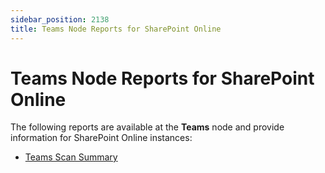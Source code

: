 ```yaml
---
sidebar_position: 2138
title: Teams Node Reports for SharePoint Online
---
```


# Teams Node Reports for SharePoint Online

The following reports are available at the **Teams** node and provide information for SharePoint Online instances:

* [Teams Scan Summary](TeamsScanSummary "Teams Scan Summary")